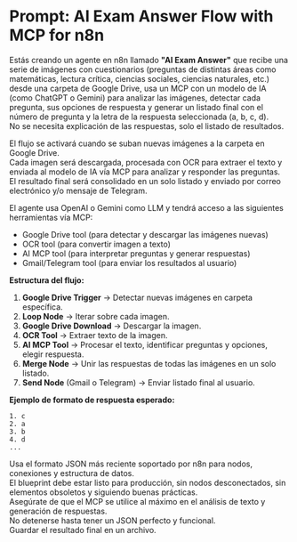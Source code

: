# Prompt: AI Exam Answer Flow with MCP for n8n

Estás creando un agente en n8n llamado **"AI Exam Answer"** que recibe una serie de imágenes con cuestionarios (preguntas de distintas áreas como matemáticas, lectura crítica, ciencias sociales, ciencias naturales, etc.) desde una carpeta de Google Drive, usa un MCP con un modelo de IA (como ChatGPT o Gemini) para analizar las imágenes, detectar cada pregunta, sus opciones de respuesta y generar un listado final con el número de pregunta y la letra de la respuesta seleccionada (a, b, c, d).  
No se necesita explicación de las respuestas, solo el listado de resultados.

El flujo se activará cuando se suban nuevas imágenes a la carpeta en Google Drive.  
Cada imagen será descargada, procesada con OCR para extraer el texto y enviada al modelo de IA vía MCP para analizar y responder las preguntas.  
El resultado final será consolidado en un solo listado y enviado por correo electrónico y/o mensaje de Telegram.

El agente usa OpenAI o Gemini como LLM y tendrá acceso a las siguientes herramientas vía MCP:
- Google Drive tool (para detectar y descargar las imágenes nuevas)
- OCR tool (para convertir imagen a texto)
- AI MCP tool (para interpretar preguntas y generar respuestas)
- Gmail/Telegram tool (para enviar los resultados al usuario)

**Estructura del flujo:**
1. **Google Drive Trigger** → Detectar nuevas imágenes en carpeta específica.  
2. **Loop Node** → Iterar sobre cada imagen.  
3. **Google Drive Download** → Descargar la imagen.  
4. **OCR Tool** → Extraer texto de la imagen.  
5. **AI MCP Tool** → Procesar el texto, identificar preguntas y opciones, elegir respuesta.  
6. **Merge Node** → Unir las respuestas de todas las imágenes en un solo listado.  
7. **Send Node** (Gmail o Telegram) → Enviar listado final al usuario.

**Ejemplo de formato de respuesta esperado:**
```
1. c  
2. a  
3. b  
4. d  
...
```

Usa el formato JSON más reciente soportado por n8n para nodos, conexiones y estructura de datos.  
El blueprint debe estar listo para producción, sin nodos desconectados, sin elementos obsoletos y siguiendo buenas prácticas.  
Asegúrate de que el MCP se utilice al máximo en el análisis de texto y generación de respuestas.  
No detenerse hasta tener un JSON perfecto y funcional.  
Guardar el resultado final en un archivo.

